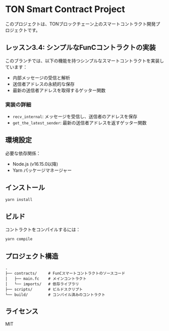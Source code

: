 # TON Smart Contract Project

このプロジェクトは、TONブロックチェーン上のスマートコントラクト開発プロジェクトです。

## レッスン3.4: シンプルなFunCコントラクトの実装

このブランチでは、以下の機能を持つシンプルなスマートコントラクトを実装しています：

- 内部メッセージの受信と解析
- 送信者アドレスの永続的な保存
- 最新の送信者アドレスを取得するゲッター関数

### 実装の詳細

- `recv_internal`: メッセージを受信し、送信者のアドレスを保存
- `get_the_latest_sender`: 最新の送信者アドレスを返すゲッター関数

## 環境設定

必要な依存関係：
- Node.js (v16.15.0以降)
- Yarn パッケージマネージャー

## インストール

```bash
yarn install
```

## ビルド

コントラクトをコンパイルするには：

```bash
yarn compile
```

## プロジェクト構造

```
.
├── contracts/     # FunCスマートコントラクトのソースコード
│   ├── main.fc    # メインコントラクト
│   └── imports/   # 依存ライブラリ
├── scripts/       # ビルドスクリプト
└── build/         # コンパイル済みのコントラクト
```

## ライセンス

MIT 